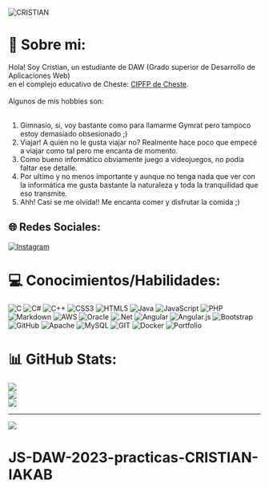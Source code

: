 ![CRISTIAN](https://github.com/CristiaanDev/JS-DAW-2023-practicas-CRISTIAN-IAKAB/assets/118348611/062462ba-7dd6-4d80-acea-450963951fdd)

# 💫 Sobre mi:
Hola! Soy Cristian, un estudiante de DAW (Grado superior de Desarrollo de Aplicaciones Web) <br>en el complejo educativo de Cheste: [CIPFP de Cheste](https://www.fpcheste.com/joomla/index.php/es/).<br><br>Algunos de mis hobbies son:<br><br>
1. Gimnasio, si, voy bastante como para llamarme Gymrat pero tampoco estoy demasiado obsesionado ;)<br>
2. Viajar! A quien no le gusta viajar no? Realmente hace poco que empecé a viajar como tal pero me encanta de momento.<br>
3. Como bueno informático obviamente juego a videojuegos, no podía faltar ese detalle.<br>
4. Por ultimo y no menos importante y aunque no tenga nada que ver con la informática me gusta bastante la naturaleza y toda la tranquilidad que eso transmite.<br>
5. Ahh! Casi se me olvida!! Me encanta comer y disfrutar la comida ;)


## 🌐 Redes Sociales:
[![Instagram]([https://img.shields.io/badge/Instagram-%23E4405F.svg?logo=Instagram&logoColor=white)](https://instagram.com/https://www.instagram.com/cristian.cmi/?igshid=OGQ5ZDc2ODk2ZA%3D%3D](https://www.instagram.com/cristian.cmi/?igshid=OGQ5ZDc2ODk2ZA%3D%3D)) 

# 💻 Conocimientos/Habilidades:
![C](https://img.shields.io/badge/c-%2300599C.svg?style=for-the-badge&logo=c&logoColor=white) ![C#](https://img.shields.io/badge/c%23-%23239120.svg?style=for-the-badge&logo=c-sharp&logoColor=white) ![C++](https://img.shields.io/badge/c++-%2300599C.svg?style=for-the-badge&logo=c%2B%2B&logoColor=white) ![CSS3](https://img.shields.io/badge/css3-%231572B6.svg?style=for-the-badge&logo=css3&logoColor=white) ![HTML5](https://img.shields.io/badge/html5-%23E34F26.svg?style=for-the-badge&logo=html5&logoColor=white) ![Java](https://img.shields.io/badge/java-%23ED8B00.svg?style=for-the-badge&logo=java&logoColor=white) ![JavaScript](https://img.shields.io/badge/javascript-%23323330.svg?style=for-the-badge&logo=javascript&logoColor=%23F7DF1E) ![PHP](https://img.shields.io/badge/php-%23777BB4.svg?style=for-the-badge&logo=php&logoColor=white) ![Markdown](https://img.shields.io/badge/markdown-%23000000.svg?style=for-the-badge&logo=markdown&logoColor=white) ![AWS](https://img.shields.io/badge/AWS-%23FF9900.svg?style=for-the-badge&logo=amazon-aws&logoColor=white) ![Oracle](https://img.shields.io/badge/Oracle-F80000?style=for-the-badge&logo=oracle&logoColor=white) ![.Net](https://img.shields.io/badge/.NET-5C2D91?style=for-the-badge&logo=.net&logoColor=white) ![Angular](https://img.shields.io/badge/angular-%23DD0031.svg?style=for-the-badge&logo=angular&logoColor=white) ![Angular.js](https://img.shields.io/badge/angular.js-%23E23237.svg?style=for-the-badge&logo=angularjs&logoColor=white) ![Bootstrap](https://img.shields.io/badge/bootstrap-%23563D7C.svg?style=for-the-badge&logo=bootstrap&logoColor=white) ![GitHub](https://img.shields.io/badge/GitHub-%23121011.svg?style=for-the-badge&logo=github&logoColor=white) ![Apache](https://img.shields.io/badge/apache-%23D42029.svg?style=for-the-badge&logo=apache&logoColor=white) ![MySQL](https://img.shields.io/badge/mysql-%2300f.svg?style=for-the-badge&logo=mysql&logoColor=white) ![GIT](https://img.shields.io/badge/Git-fc6d26?style=for-the-badge&logo=git&logoColor=white) ![Docker](https://img.shields.io/badge/docker-%230db7ed.svg?style=for-the-badge&logo=docker&logoColor=white) ![Portfolio](https://img.shields.io/badge/Portfolio-%23000000.svg?style=for-the-badge&logo=firefox&logoColor=#FF7139)
# 📊 GitHub Stats:
![](https://github-readme-stats.vercel.app/api?username=Cristiaan.dev&theme=dark&hide_border=false&include_all_commits=false&count_private=false)<br/>
![](https://github-readme-streak-stats.herokuapp.com/?user=Cristiaan.dev&theme=dark&hide_border=false)<br/>
![](https://github-readme-stats.vercel.app/api/top-langs/?username=Cristiaan.dev&theme=dark&hide_border=false&include_all_commits=false&count_private=false&layout=compact)

---
[![](https://visitcount.itsvg.in/api?id=Cristiaan.dev&icon=0&color=0)](https://visitcount.itsvg.in)

# JS-DAW-2023-practicas-CRISTIAN-IAKAB
